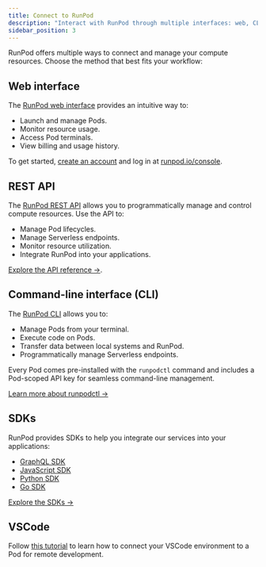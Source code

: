 ```yaml
---
title: Connect to RunPod
description: "Interact with RunPod through multiple interfaces: web, CLI, and SDKs. Access the web interface at runpod.io/console/login, use the CLI runpodctl for management and development, or leverage SDKs for GraphQL, JavaScript, and Python programming languages."
sidebar_position: 3
---
```


RunPod offers multiple ways to connect and manage your compute resources. Choose the method that best fits your workflow:

## Web interface

The [RunPod web interface](https://runpod.io/console/home) provides an intuitive way to:

- Launch and manage Pods.
- Monitor resource usage.
- Access Pod terminals.
- View billing and usage history.

To get started, [create an account](/get-started) and log in at [runpod.io/console](https://www.runpod.io/console).

## REST API

The [RunPod REST API](https://rest.runpod.io/v1/docs) allows you to programmatically manage and control compute resources. Use the API to:

- Manage Pod lifecycles.
- Manage Serverless endpoints.
- Monitor resource utilization.
- Integrate RunPod into your applications.

[Explore the API reference →](https://rest.runpod.io/v1/docs).

## Command-line interface (CLI)

The [RunPod CLI](/runpodctl/overview) allows you to:

- Manage Pods from your terminal.
- Execute code on Pods.
- Transfer data between local systems and RunPod.
- Programmatically manage Serverless endpoints.

Every Pod comes pre-installed with the `runpodctl` command and includes a Pod-scoped API key for seamless command-line management.

[Learn more about runpodctl →](/runpodctl/overview)

## SDKs

RunPod provides SDKs to help you integrate our services into your applications:

- [GraphQL SDK](/sdks/graphql/manage-pods)
- [JavaScript SDK](/sdks/javascript/overview)
- [Python SDK](/sdks/python/overview)
- [Go SDK](/sdks/go/overview)

[Explore the SDKs →](/sdks/overview)

## VSCode

Follow [this tutorial](/tutorials/pods/connect-to-vscode) to learn how to connect your VSCode environment to a Pod for remote development.
